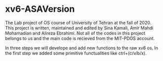 # xv6-ASAVersion
The Lab project of OS course of University of Tehran at the fall of 2020. This project is written, maintained and edited by Sina Kamali, Amir Mahdi Mohamadian and Alireza Ebrahimi. Not all of the codes in this project belongs to us and the main code is recieved from the MIT-PDOS account.

In three steps we will develope and add new functions to the raw xv6 os. In the first step we added some primitive functualities like ctrl+(c/v/b/x).
